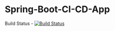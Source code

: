 # Spring-Boot-CI-CD-App 
Build Status  - [![Build Status](https://travis-ci.com/vinayhegde2013/Spring-Boot-CI-CD-App.svg?token=KVFdJRS6HmfxJ1kBaciQ&branch=master)](https://travis-ci.com/vinayhegde2013/Spring-Boot-CI-CD-App)
   
